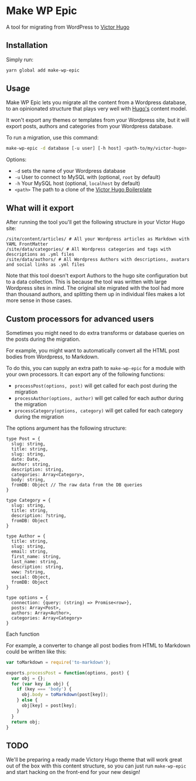 # Make WP Epic

A tool for migrating from WordPress to [Victor Hugo](https://github.com/netlify/victor-hugo)

## Installation

Simply run:

```bash
yarn global add make-wp-epic
```

## Usage

Make WP Epic lets you migrate all the content from a Wordpress database, to an opinionated
structure that plays very well with [Hugo's](gohugo.io) content model.

It won't export any themes or templates from your Wordpress site, but it will export posts,
authors and categories from your Wordpress database.

To run a migration, use this command:

```bash
make-wp-epic -d database [-u user] [-h host] <path-to/my/victor-hugo>
```

Options:

* `-d` sets the name of your Wordpress database
* `-u` User to connect to MySQL with (optional, `root` by default)
* `-h` Your MySQL host (optional, `localhost` by default)
* `<path>` The path to a clone of the [Victor Hugo Boilerplate](github.com/netlify/victor-hugo)

## What will it export

After running the tool you'll get the following structure in your Victor Hugo site:

```
/site/content/articles/ # All your Wordpress articles as Markdown with YAML FrontMatter
/site/data/categories/ # All Wordpress categories and tags with descriptions as .yml files
/site/data/authors/ # All Wordpress Authors with descriptions, avatars and social links as .yml files
```

Note that this tool doesn't export Authors to the hugo site configuration but to a data collection. This
is because the tool was written with large Wordpress sites in mind. The original site migrated with the
tool had more than thousand authors, and splitting them up in individual files makes a lot more sense in
those cases.

## Custom processors for advanced users

Sometimes you might need to do extra transforms or database queries on the posts during the migration.

For example, you might want to automatically convert all the HTML post bodies from Wordpress, to Markdown.

To do this, you can supply an extra path to `make-wp-epic` for a module with your own processors. It can export any of the following functions:

* `processPost(options, post)` will get called for each post during the migration
* `processAuthor(options, author)` will get called for each author during the migration
* `processCategory(options, category)` will get called for each category during the migration

The options argument has the following structure:

```
type Post = {
  slug: string,
  title: string,
  slug: string,
  date: Date,
  author: string,
  description: string,
  categories: Array<Category>,
  body: string,
  fromDB: Object // The raw data from the DB queries
}

type Category = {
  slug: string,
  title: string,
  description: ?string,
  fromDB: Object
}

type Author = {
  title: string,
  slug: string,
  email: string,
  first_name: string,
  last_name: string,
  description: string,
  www: ?string,
  social: Object,
  fromDB: Object
}

type options = {
  connection: {query: (string) => Promise<row>},
  posts: Array<Post>,
  authors: Array<Author>,
  categories: Array<Category>
}
```

Each function

For example, a converter to change all post bodies from HTML to Markdown could be written like this:

```js
var toMarkdown = require('to-markdown');

exports.processPost = function(options, post) {
  var obj = {};
  for (var key in obj) {
    if (key === 'body') {
      obj.body = toMarkdown(post[key]);
    } else {
      obj[key] = post[key];
    }
  }
  return obj;
}
```

## TODO

We'll be preparing a ready made Victory Hugo theme that will work great out of the box with this content
structure, so you can just run `make-wp-epic` and start hacking on the front-end for your new design!
